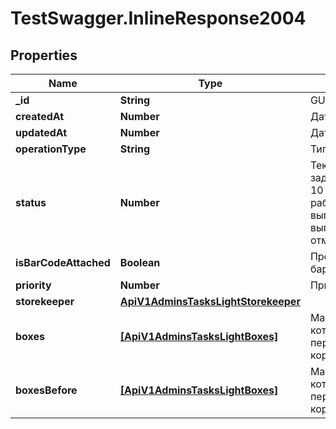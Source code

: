 # TestSwagger.InlineResponse2004

## Properties

Name | Type | Description | Notes
------------ | ------------- | ------------- | -------------
**_id** | **String** | GUID элемента | [optional] 
**createdAt** | **Number** | Дата создания. | [optional] 
**updatedAt** | **Number** | Дата обновления. | [optional] 
**operationType** | **String** | Тип операции | [optional] 
**status** | **Number** | Текущий статус задачи. 0 - новая, 10 - взята в работу, 20 - выполнено, 30 - не выполнено, 40 - отменено. | [optional] 
**isBarCodeAttached** | **Boolean** | Проклеены ли все баркоды в задаче | [optional] 
**priority** | **Number** | Приоритет задачи | [optional] 
**storekeeper** | [**ApiV1AdminsTasksLightStorekeeper**](ApiV1AdminsTasksLightStorekeeper.md) |  | [optional] 
**boxes** | [**[ApiV1AdminsTasksLightBoxes]**](ApiV1AdminsTasksLightBoxes.md) | Массив коробок которые были до переформирования коробок. | [optional] 
**boxesBefore** | [**[ApiV1AdminsTasksLightBoxes]**](ApiV1AdminsTasksLightBoxes.md) | Массив коробок которые были до переформирования коробок. | [optional] 


